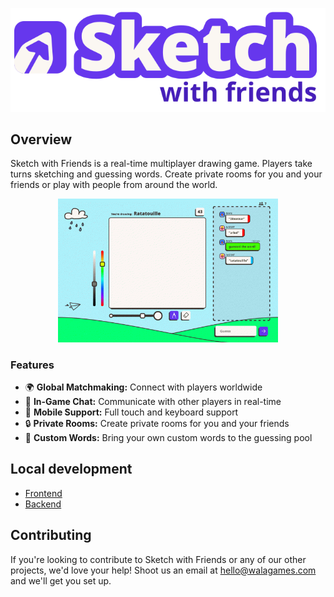 <p align="center">
  <picture>
    <source srcset="./.github/images/logo.svg">
    <a href="https://sketchwithfriends.com"><img alt="Sketch with Friends: Multiplayer drawing and guessing game" src="./.github/images/logo.svg"></a>
  </picture>
</p>

## Overview

Sketch with Friends is a real-time multiplayer drawing game. Players take turns sketching and guessing words. Create private rooms for you and your friends or play with people from around the world.

<p align="center">
    <a href="https://sketchwithfriends.com" target="_blank">
        <img src="./.github/images/demo.gif" alt="Demo" width="70%" height="70%">
    </a>
</p>

### Features

- 🌍 **Global Matchmaking:** Connect with players worldwide
- 💬 **In-Game Chat:** Communicate with other players in real-time
- 📱 **Mobile Support:** Full touch and keyboard support
- 🔒 **Private Rooms:** Create private rooms for you and your friends
- 🎨 **Custom Words:** Bring your own custom words to the guessing pool

## Local development

- [Frontend](frontend/README.md)
- [Backend](realtime/README.md)

## Contributing

If you're looking to contribute to Sketch with Friends or any of our other projects, we'd love your help! Shoot us an email at [hello@walagames.com](mailto:hello@walagames.com) and we'll get you set up.
